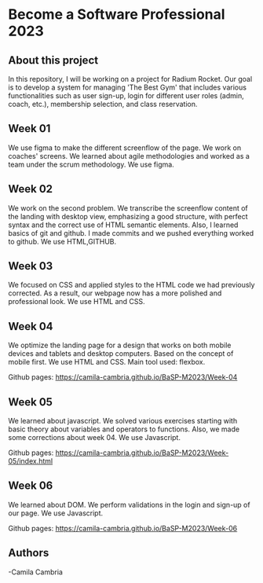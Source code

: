 # Become a Software Professional 2023

## About this project

In this repository, I will be working on a project for Radium Rocket. Our goal is to develop a system for managing 'The Best Gym' that includes various functionalities such as user sign-up, login for different user roles (admin, coach, etc.), membership selection, and class reservation.

## Week 01

We use figma to make the different screenflow of the page.
We work on coaches' screens.
We learned about agile methodologies and worked as a team under the scrum methodology.
We use figma.

## Week 02

We work on the second problem. We transcribe the screenflow content of the landing with desktop view, emphasizing a good structure, with perfect syntax and the correct use of HTML semantic elements.
Also, I learned basics of git and github.
I made commits and we pushed everything worked to github.
We use HTML,GITHUB.

## Week 03

We focused on CSS and applied styles to the HTML code we had previously corrected.
As a result, our webpage now has a more polished and professional look.
We use HTML and CSS.

## Week 04

We optimize the landing page for a design that works on both mobile devices and tablets and desktop computers. Based on the concept of mobile first.
We use HTML and CSS.
Main tool used: flexbox.

Github pages: https://camila-cambria.github.io/BaSP-M2023/Week-04

## Week 05

We learned about javascript. We solved various exercises starting with basic theory about variables and operators to functions.
Also, we made some corrections about week 04.
We use Javascript.

Github pages: https://camila-cambria.github.io/BaSP-M2023/Week-05/index.html

## Week 06

We learned about DOM. We perform validations in the login and sign-up of our page.
We use Javascript.

Github pages: https://camila-cambria.github.io/BaSP-M2023/Week-06

## Authors
-Camila Cambria

